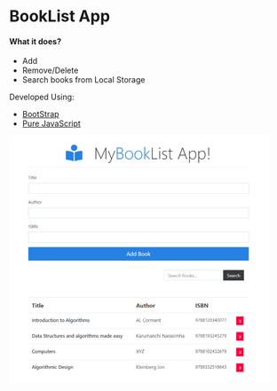 # BookList App

#### What it does? 
  -  Add
  -  Remove/Delete
  -  Search
 books from Local Storage


Developed Using:
  - [BootStrap](https://getbootstrap.com/)
  - [Pure JavaScript](https://developer.mozilla.org/en-US/docs/Web/JavaScript)


![BookListApp Image](https://raw.githubusercontent.com/prakrutivaghasiya/book-list-javascript/master/booklist.png)

